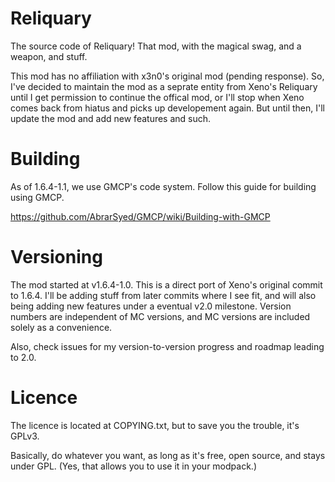 Reliquary
=========

The source code of Reliquary! That mod, with the magical swag, and a weapon, and stuff.

This mod has no affiliation with x3n0's original mod (pending response). So, I've decided to maintain the mod as a seprate entity from Xeno's Reliquary until I get permission to continue the offical mod, or I'll stop when Xeno comes back from hiatus and picks up developement again. But until then, I'll update the mod and add new features and such.

Building
=========

As of 1.6.4-1.1, we use GMCP's code system. Follow this guide for building using GMCP.

https://github.com/AbrarSyed/GMCP/wiki/Building-with-GMCP

Versioning
=========

The mod started at v1.6.4-1.0. This is a direct port of Xeno's original commit to 1.6.4. I'll be adding stuff from later commits where I see fit, and will also being adding new features under a eventual v2.0 milestone. Version numbers are independent of MC versions, and MC versions are included solely as a convenience. 

Also, check issues for my version-to-version progress and roadmap leading to 2.0.

Licence
=========

The licence is located at COPYING.txt, but to save you the trouble, it's GPLv3. 

Basically, do whatever you want, as long as it's free, open source, and stays under GPL. (Yes, that allows you to use it in your modpack.)

